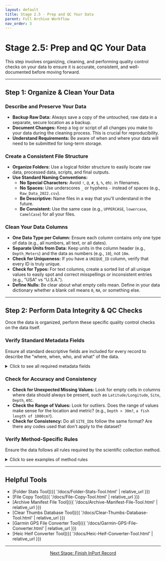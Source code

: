 ```yaml
---
layout: default
title: Stage 2.5 - Prep and QC Your Data
parent: Full Archive Workflow
nav_order: 3
---
```


# Stage 2.5: Prep and QC Your Data

This step involves organizing, cleaning, and performing quality control checks on your data to ensure it is accurate, consistent, and well-documented before moving forward.

---

## Step 1: Organize & Clean Your Data


### Describe and Preserve Your Data
* **Backup Raw Data:** Always save a copy of the untouched, raw data in a separate, secure location as a backup.
* **Document Changes:** Keep a log or script of all changes you make to your data during the cleaning process. This is crucial for reproducibility.
* **Understand Requirements:** Be aware of when and where your data will need to be submitted for long-term storage.

### Create a Consistent File Structure
* **Organize Folders:** Use a logical folder structure to easily locate raw data, processed data, scripts, and final outputs.
* **Use Standard Naming Conventions:**
    * **No Special Characters:** Avoid `!`, `@`, `#`, `$`, `%`, etc. in filenames.
    * **No Spaces:** Use underscores `_` or hyphens `-` instead of spaces (e.g., `Raw_Data_2022.csv`).
    * **Be Descriptive:** Name files in a way that you'll understand in the future.
    * **Be Consistent:** Use the same case (e.g., `UPPERCASE`, `lowercase`, `CamelCase`) for all your files.

### Clean Your Data Columns
* **One Data Type per Column:** Ensure each column contains only one type of data (e.g., all numbers, all text, or all dates).
* **Separate Units from Data:** Keep units in the column header (e.g., `Depth_Meters`) and the data as numbers (e.g., `10`), not `10m`.
* **Check for Uniqueness:** If you have a `UNIQUE_ID` column, verify that every ID is truly unique.
* **Check for Typos:** For text columns, create a sorted list of all unique values to easily spot and correct misspellings or inconsistent entries (e.g., "USA" vs "U.S.A.").
* **Define Nulls:** Be clear about what empty cells mean. Define in your data dictionary whether a blank cell means `0`, `NA`, or something else.

---

## Step 2: Perform Data Integrity & QC Checks

Once the data is organized, perform these specific quality control checks on the data itself.

### Verify Standard Metadata Fields
Ensure all standard descriptive fields are included for every record to describe the "where, when, who, and what" of the data.

<details>
<summary>Click to see all required metadata fields</summary>
  <ul>
    <li>Mission</li>
    <li>Region/Island</li>
    <li>Site</li>
    <li>Latitude/Longitude</li>
    <li>Depth</li>
    <li>Date (and time if relevant - preferred format `YYYY-MM-DD`)</li>
    <li>Diver</li>
    <li>Method/Instrument type</li>
  </ul>
</details>

### Check for Accuracy and Consistency
* **Check for Unexpected Missing Values:** Look for empty cells in columns where data should always be present, such as `Latitude/Longitude`, `Site`, `Depth`, etc.
* **Check the Range of Values:** Look for outliers. Does the range of values make sense for the location and metric? (e.g., `Depth > 30m?`, `a fish length of 1000cm?`).
* **Check for Consistency:** Do all `SITE_ID`s follow the same format? Are there any codes used that don't apply to the dataset?

### Verify Method-Specific Rules
Ensure the data follows all rules required by the scientific collection method.

<details>
<summary>Click to see examples of method rules</summary>
  <ul>
    <li><strong>Required Value:</strong> e.g., `RECENT DEAD %` must be a value between 0–100.</li>
    <li><strong>If/Then Logic:</strong> e.g., If `CONDITION` is "Bleaching," then the `SEVERITY` column must have a value.</li>
    <li><strong>Formula Check:</strong> e.g., `OLD_DEAD` + `RECENT_DEAD` must be ≤ 100%.</li>
    <li><strong>Constraint:</strong> e.g., `LENGTH` must be ≥ 5 cm for adult coral surveys.</li>
    <li><strong>Exception:</strong> e.g., If `LENGTH` is < 5 cm, is the colony type listed as a `FRAGMENT`?</li>
  </ul>
</details>

---


## Helpful Tools

* [Folder Stats Tool]({{ '/docs/Folder-Stats-Tool.html' | relative_url }})
* [File Copy Tool]({{ '/docs/File-Copy-Tool.html' | relative_url }})
* [Archive Manifest File Tool]({{ '/docs/Archive-Manifest-File-Tool.html' | relative_url }})
* [Clear Thumbs Database Tool]({{ '/docs/Clear-Thumbs-Database-Tool.html' | relative_url }})
* [Garmin GPS File Converter Tool]({{ '/docs/Garmin-GPS-File-Converter.html' | relative_url }})
* [Heic Heif Converter Tool]({{ '/docs/Heic-Heif-Converter-Tool.html' | relative_url }})


---
<center><a href="{{ '/docs/Stage-3-Finish-InPort.html' | relative_url }}" class="btn btn-custom fs-6 mb-4 mb-md-0">
  Next Stage: Finish InPort Record
</a></center>

